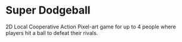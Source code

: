 # Super Dodgeball
 
2D Local Cooperative Action Pixel-art game for up to 4 people where players hit a ball to defeat their rivals.
